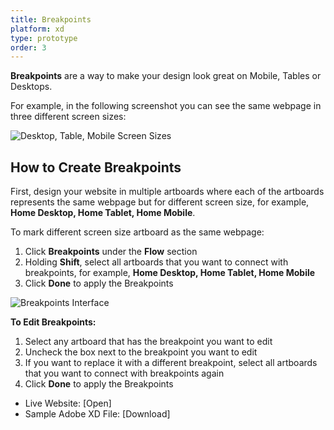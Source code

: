 ```yaml
---
title: Breakpoints
platform: xd
type: prototype
order: 3
---
```

**Breakpoints** are a way to make your design look great on Mobile, Tables or Desktops.

For example, in the following screenshot you can see the same webpage in three different screen sizes:

![Desktop, Table, Mobile Screen Sizes](https://p46.f4.n0.cdn.getcloudapp.com/items/GGuNDRQq/Breakpoints%20cover.png?v=1dea569c253264c7198e3b2b39d61746)

## How to Create Breakpoints

First, design your website in multiple artboards where each of the artboards represents the same webpage but for different screen size, for example, **Home Desktop, Home Tablet, Home Mobile**.


To mark different screen size artboard as the same webpage:

1. Click **Breakpoints** under the **Flow** section 
2. Holding **Shift**, select all artboards that you want to connect with breakpoints, for example, **Home Desktop, Home Tablet, Home Mobile**
3. Click **Done** to apply the Breakpoints

![Breakpoints Interface](https://p46.f4.n0.cdn.getcloudapp.com/items/v1urZ2N8/Create%20Breakpoints%402x.png?v=806af4b826f07756f4e2dbdadae6ee30)

**To Edit Breakpoints:**
1. Select any artboard that has the breakpoint you want to edit
2. Uncheck the box next to the breakpoint you want to edit
3. If you want to replace it with a different breakpoint, select all artboards that you want to connect with breakpoints again
4. Click **Done** to apply the Breakpoints

* Live Website: [Open]
* Sample Adobe XD File: [Download]
